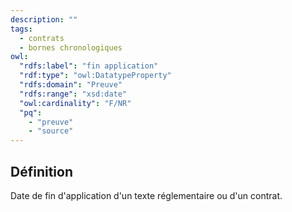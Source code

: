 ```yaml
---
description: ""
tags:
  - contrats
  - bornes chronologiques
owl:
  "rdfs:label": "fin application"
  "rdf:type": "owl:DatatypeProperty"
  "rdfs:domain": "Preuve"
  "rdfs:range": "xsd:date"
  "owl:cardinality": "F/NR"
  "pq":
    - "preuve"
    - "source"
---
```


<OntologyTable frontMatter={frontMatter}/>

## Définition

Date de fin d'application d'un texte réglementaire ou d'un contrat.

